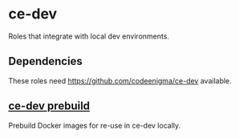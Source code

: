 # ce-dev
Roles that integrate with local dev environments.

## Dependencies
These roles need https://github.com/codeenigma/ce-dev available.
<!--TOC-->
## [ce-dev prebuild](ce_dev_prebuild/README.md)
Prebuild Docker images for re-use in ce-dev locally.
<!--ENDTOC-->
